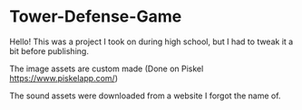 # Tower-Defense-Game
Hello!
This was a project I took on during high school, but I had to tweak it a bit before publishing.

The image assets are custom made (Done on Piskel https://www.piskelapp.com/)

The sound assets were downloaded from a website I forgot the name of.
